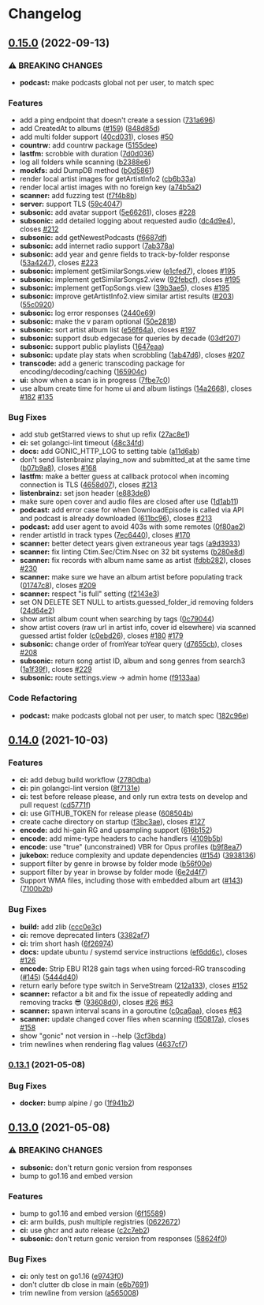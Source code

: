 # Changelog

## [0.15.0](https://www.github.com/sentriz/gonic/compare/v0.14.0...v0.15.0) (2022-09-13)


### ⚠ BREAKING CHANGES

* **podcast:** make podcasts global not per user, to match spec

### Features

* add a ping endpoint that doesn't create a session ([731a696](https://www.github.com/sentriz/gonic/commit/731a696bd795bbec668e4685ed1cb2271044c8aa))
* add CreatedAt to albums ([#159](https://www.github.com/sentriz/gonic/issues/159)) ([848d85d](https://www.github.com/sentriz/gonic/commit/848d85d26a4c2a6e83cd01c21e63080fdbb27cd8))
* add multi folder support ([40cd031](https://www.github.com/sentriz/gonic/commit/40cd031b05c71d930b5d92ed6ebbbf676f5e219e)), closes [#50](https://www.github.com/sentriz/gonic/issues/50)
* **countrw:** add countrw package ([5155dee](https://www.github.com/sentriz/gonic/commit/5155dee2e82972ef50adfdbe2298b1126dcd994d))
* **lastfm:** scrobble with duration ([7d0d036](https://www.github.com/sentriz/gonic/commit/7d0d036f0bc0f5bd4429f510ca636daa3934766b))
* log all folders while scanning ([b2388e6](https://www.github.com/sentriz/gonic/commit/b2388e6d851c2192bda14eb7771c83ce75f493f9))
* **mockfs:** add DumpDB method ([b0d5861](https://www.github.com/sentriz/gonic/commit/b0d5861d10a5472d4ac07a5e27331ec492be69b6))
* render local artist images for getArtistInfo2 ([cb6b33a](https://www.github.com/sentriz/gonic/commit/cb6b33a9fb69589bf73e33773c6f16bf073ce865))
* render local artist images with no foreign key ([a74b5a2](https://www.github.com/sentriz/gonic/commit/a74b5a261c5d47c1a24942ecd4ddd98666755ad4))
* **scanner:** add fuzzing test ([f7f4b8b](https://www.github.com/sentriz/gonic/commit/f7f4b8b2cc3fffaa85a63fceba1bdc7cd79c9044))
* **server:** support TLS ([59c4047](https://www.github.com/sentriz/gonic/commit/59c404749fa71416e29facac4ec523acd65a0f01))
* **subsonic:** add avatar support ([5e66261](https://www.github.com/sentriz/gonic/commit/5e66261f0ccd63e6ceda46dc908661a748c16325)), closes [#228](https://www.github.com/sentriz/gonic/issues/228)
* **subsonic:** add detailed logging about requested audio ([dc4d9e4](https://www.github.com/sentriz/gonic/commit/dc4d9e4e96c905f6edcfcdddae0a16214b3b054d)), closes [#212](https://www.github.com/sentriz/gonic/issues/212)
* **subsonic:** add getNewestPodcasts ([f6687df](https://www.github.com/sentriz/gonic/commit/f6687df3f3f0d94a2db661b9d4b276175d951d68))
* **subsonic:** add internet radio support ([7ab378a](https://www.github.com/sentriz/gonic/commit/7ab378accbadf2f25478ae37e231aacca881f7b7))
* **subsonic:** add year and genre fields to track-by-folder response ([53a4247](https://www.github.com/sentriz/gonic/commit/53a4247dfd18d0783316d6a38126eca3f9df8af9)), closes [#223](https://www.github.com/sentriz/gonic/issues/223)
* **subsonic:** implement getSimilarSongs.view ([e1cfed7](https://www.github.com/sentriz/gonic/commit/e1cfed7965ed43c91689fd5949dab55fa77a983d)), closes [#195](https://www.github.com/sentriz/gonic/issues/195)
* **subsonic:** implement getSimilarSongs2.view ([92febcf](https://www.github.com/sentriz/gonic/commit/92febcffe6bbaff487b6869fbd3467003c987bed)), closes [#195](https://www.github.com/sentriz/gonic/issues/195)
* **subsonic:** implement getTopSongs.view ([39b3ae5](https://www.github.com/sentriz/gonic/commit/39b3ae5ecb2ddb8c733beb99c80b68356d203be2)), closes [#195](https://www.github.com/sentriz/gonic/issues/195)
* **subsonic:** improve getArtistInfo2.view similar artist results ([#203](https://www.github.com/sentriz/gonic/issues/203)) ([55c0920](https://www.github.com/sentriz/gonic/commit/55c09209b6ebdc0ecd7ca17d5b173a8db0cb23b1))
* **subsonic:** log error responses ([2440e69](https://www.github.com/sentriz/gonic/commit/2440e696892b38d2cc255373f700c2449a98fef2))
* **subsonic:** make the v param optional ([50e2818](https://www.github.com/sentriz/gonic/commit/50e2818cc78aad1c5ecdb388dd0ebb5e16f0ae26))
* **subsonic:** sort artist album list ([e56f64a](https://www.github.com/sentriz/gonic/commit/e56f64a75877efe15f96414c5dc58a33b03cb9ce)), closes [#197](https://www.github.com/sentriz/gonic/issues/197)
* **subsonic:** support dsub edgecase for queries by decade ([03df207](https://www.github.com/sentriz/gonic/commit/03df207e638122446a9b24facfd0b893ddd9e0e8))
* **subsonic:** support public playlists ([1647eaa](https://www.github.com/sentriz/gonic/commit/1647eaac4585cca7a244036f9c242a5602706b83))
* **subsonic:** update play stats when scrobbling ([1ab47d6](https://www.github.com/sentriz/gonic/commit/1ab47d6fbee83f2dd00256bf5cd9ad33c2448202)), closes [#207](https://www.github.com/sentriz/gonic/issues/207)
* **transcode:** add a generic transcoding package for encoding/decoding/caching ([165904c](https://www.github.com/sentriz/gonic/commit/165904c2bb2857aacc9053759ff707d64389a3bb))
* **ui:** show when a scan is in progress ([7fbe7c0](https://www.github.com/sentriz/gonic/commit/7fbe7c0994356e5adaaa160e51ac4ae051ea027b))
* use album create time for home ui and album listings ([14a2668](https://www.github.com/sentriz/gonic/commit/14a266842600fae27a134590d69542dc5d0d2cfc)), closes [#182](https://www.github.com/sentriz/gonic/issues/182) [#135](https://www.github.com/sentriz/gonic/issues/135)


### Bug Fixes

* add stub getStarred views to shut up refix ([27ac8e1](https://www.github.com/sentriz/gonic/commit/27ac8e1d25d9b58a8c71b9f7318a6b398f4a5865))
* **ci:** set golangci-lint timeout ([48c34fd](https://www.github.com/sentriz/gonic/commit/48c34fdffc1c9bc47ce57d26b433dbbd775831a6))
* **docs:** add GONIC_HTTP_LOG to setting table ([a11d6ab](https://www.github.com/sentriz/gonic/commit/a11d6ab92d3661d2311a1567bf8fffa07dd1eee6))
* don't send listenbrainz playing_now and submitted_at at the same time ([b07b9a8](https://www.github.com/sentriz/gonic/commit/b07b9a8be610a932d6c66839f020456ff136d2f6)), closes [#168](https://www.github.com/sentriz/gonic/issues/168)
* **lastfm:** make a better guess at callback protocol when incoming connection is TLS ([4658d07](https://www.github.com/sentriz/gonic/commit/4658d0727323fdf8107f94c7b0a61c419e6504f6)), closes [#213](https://www.github.com/sentriz/gonic/issues/213)
* **listenbrainz:** set json header ([e883de8](https://www.github.com/sentriz/gonic/commit/e883de8c957a23d14103e547c7ddbbab161a43db))
* make sure open cover and audio files are closed after use ([1d1ab11](https://www.github.com/sentriz/gonic/commit/1d1ab116cd331fb5dbce50051f61be42e771ff80))
* **podcast:** add error case for when DownloadEpisode is called via API and podcast is already downloaded ([611bc96](https://www.github.com/sentriz/gonic/commit/611bc96e29abd69e322b0a33705c164b1577dd99)), closes [#213](https://www.github.com/sentriz/gonic/issues/213)
* **podcast:** add user agent to avoid 403s with some remotes ([0f80ae2](https://www.github.com/sentriz/gonic/commit/0f80ae2655509ddcc044c4e113f5ec1eaed77050))
* render artistId in track types ([7ec6440](https://www.github.com/sentriz/gonic/commit/7ec6440ed2c95b0f38b8089c17dcd23a2d26bf23)), closes [#170](https://www.github.com/sentriz/gonic/issues/170)
* **scanner:** better detect years given extraneous year tags ([a9d3933](https://www.github.com/sentriz/gonic/commit/a9d393350a0286d77d8eb1c68d46e5eb4c2e5cc8))
* **scanner:** fix linting Ctim.Sec/Ctim.Nsec on 32 bit systems ([b280e8d](https://www.github.com/sentriz/gonic/commit/b280e8d256d28cfff6d135d8bf5eadc576e34d45))
* **scanner:** fix records with album name same as artist ([fdbb282](https://www.github.com/sentriz/gonic/commit/fdbb28209b3e155825fa5380774102e2f119e22e)), closes [#230](https://www.github.com/sentriz/gonic/issues/230)
* **scanner:** make sure we have an album artist before populating track ([01747c8](https://www.github.com/sentriz/gonic/commit/01747c89400decedaaa0f801bb9aeb8a7f6e75f5)), closes [#209](https://www.github.com/sentriz/gonic/issues/209)
* **scanner:** respect "is full" setting ([f2143e3](https://www.github.com/sentriz/gonic/commit/f2143e32ef42ae25875db62a2337a4770e095798))
* set ON DELETE SET NULL to artists.guessed_folder_id removing folders ([24d64e2](https://www.github.com/sentriz/gonic/commit/24d64e2125995bbe446fcadc449cc0914a70202c))
* show artist album count when searching by tags ([0c79044](https://www.github.com/sentriz/gonic/commit/0c790442f4fc0c53dd0c71c05b66c600db883b9a))
* show artist covers (raw url in artist info, cover id elsewhere) via scanned guessed artist folder ([c0ebd26](https://www.github.com/sentriz/gonic/commit/c0ebd2642206f7dba81f136cd9d576ded75bb14e)), closes [#180](https://www.github.com/sentriz/gonic/issues/180) [#179](https://www.github.com/sentriz/gonic/issues/179)
* **subsonic:** change order of fromYear toYear query ([d7655cb](https://www.github.com/sentriz/gonic/commit/d7655cb9d167222446c32a21eb4951b75e12857d)), closes [#208](https://www.github.com/sentriz/gonic/issues/208)
* **subsonic:** return song artist ID, album and song genres from search3 ([1a1f39f](https://www.github.com/sentriz/gonic/commit/1a1f39f4e8e5553f32499b1461d227a93820e70f)), closes [#229](https://www.github.com/sentriz/gonic/issues/229)
* **subsonic:** route settings.view -> admin home ([f9133aa](https://www.github.com/sentriz/gonic/commit/f9133aac91e5f18473dc461a6f2ffd0417967465))


### Code Refactoring

* **podcast:** make podcasts global not per user, to match spec ([182c96e](https://www.github.com/sentriz/gonic/commit/182c96e9669369d862787f46b541b5090cd64887))

## [0.14.0](https://www.github.com/sentriz/gonic/compare/v0.13.1...v0.14.0) (2021-10-03)


### Features

* **ci:** add debug build workflow ([2780dba](https://www.github.com/sentriz/gonic/commit/2780dba534b673b1a496d44c9fcc3007fd0f2e62))
* **ci:** pin golangci-lint version ([8f7131e](https://www.github.com/sentriz/gonic/commit/8f7131e25b9ea4207cdb9091ccbae26b5118cdac))
* **ci:** test before release please, and only run extra tests on develop and pull request ([cd5771f](https://www.github.com/sentriz/gonic/commit/cd5771f88635b95955c7d2aea72379411142b777))
* **ci:** use GITHUB_TOKEN for release please ([608504b](https://www.github.com/sentriz/gonic/commit/608504bedc88ec02cef34849cb42fb476dd63e1c))
* create cache directory on startup ([f3bc3ae](https://www.github.com/sentriz/gonic/commit/f3bc3ae78990948e75d0b9757c399aad4e5c3b6b)), closes [#127](https://www.github.com/sentriz/gonic/issues/127)
* **encode:** add hi-gain RG and upsampling support ([616b152](https://www.github.com/sentriz/gonic/commit/616b152fede7d56b77b8ea96bc2b86226d690f93))
* **encode:** add mime-type headers to cache handlers ([4109b5b](https://www.github.com/sentriz/gonic/commit/4109b5b66cbb53e9255fcd216195f8e1a773e48d))
* **encode:** use "true" (unconstrained) VBR for Opus profiles ([b9f8ea7](https://www.github.com/sentriz/gonic/commit/b9f8ea704876eb033986e7e586f16c93e2864df2))
* **jukebox:** reduce complexity and update dependencies ([#154](https://www.github.com/sentriz/gonic/issues/154)) ([3938136](https://www.github.com/sentriz/gonic/commit/393813665abb614fa2e2f57cdd575c4dd083b4b5))
* support filter by genre in browse by folder mode ([b56f00e](https://www.github.com/sentriz/gonic/commit/b56f00e9ace62fc3d60b21eef7e638b1ec5007d7))
* support filter by year in browse by folder mode ([6e2d4f7](https://www.github.com/sentriz/gonic/commit/6e2d4f73c53ab908b5933cfbbc1ffc97584e0a08))
* Support WMA files, including those with embedded album art ([#143](https://www.github.com/sentriz/gonic/issues/143)) ([7100b2b](https://www.github.com/sentriz/gonic/commit/7100b2b241ab5c199aaa17b2631b85b065b383e1))


### Bug Fixes

* **build:** add zlib ([ccc0e3c](https://www.github.com/sentriz/gonic/commit/ccc0e3c58d9fb1975bc0bdcf4f87829e9f705b74))
* **ci:** remove deprecated linters ([3382af7](https://www.github.com/sentriz/gonic/commit/3382af72f19eead97b601eee847fd60b6c50ca34))
* **ci:** trim short hash ([6f26974](https://www.github.com/sentriz/gonic/commit/6f269745a5f678b256b4a715ba236a2b847e4de9))
* **docs:** update ubuntu / systemd service instructions ([ef6dd6c](https://www.github.com/sentriz/gonic/commit/ef6dd6c82a638dcd8aa3254839e2f53580a4ef46)), closes [#126](https://www.github.com/sentriz/gonic/issues/126)
* **encode:** Strip EBU R128 gain tags when using forced-RG transcoding ([#145](https://www.github.com/sentriz/gonic/issues/145)) ([5444d40](https://www.github.com/sentriz/gonic/commit/5444d40018c6f8051fc8d03ef46bd66737dfe1f4))
* return early before type switch in ServeStream ([212a133](https://www.github.com/sentriz/gonic/commit/212a13395d288486f9baa57c2da9bef2d9b6324d)), closes [#152](https://www.github.com/sentriz/gonic/issues/152)
* **scanner:** refactor a bit and fix the issue of repeatedly adding and removing tracks 😎 ([93608d0](https://www.github.com/sentriz/gonic/commit/93608d04b49ebfde3020752802fd665ccfe807bb)), closes [#26](https://www.github.com/sentriz/gonic/issues/26) [#63](https://www.github.com/sentriz/gonic/issues/63)
* **scanner:** spawn interval scans in a goroutine ([c0ca6aa](https://www.github.com/sentriz/gonic/commit/c0ca6aaf0337a23b3f1d2a867884afe89fd4a281)), closes [#63](https://www.github.com/sentriz/gonic/issues/63)
* **scanner:** update changed cover files when scanning ([f50817a](https://www.github.com/sentriz/gonic/commit/f50817a3dcdaf752ac4c9a20c078428846dc2bde)), closes [#158](https://www.github.com/sentriz/gonic/issues/158)
* show "gonic" not version in --help ([3cf3bda](https://www.github.com/sentriz/gonic/commit/3cf3bdafd890ea25247f2bf9af14e775d8d1d148))
* trim newlines when rendering flag values ([4637cf7](https://www.github.com/sentriz/gonic/commit/4637cf70c16d9c4ea30c9604ca79704ec0e3f0c4))

### [0.13.1](https://www.github.com/sentriz/gonic/compare/v0.13.0...v0.13.1) (2021-05-08)


### Bug Fixes

* **docker:** bump alpine / go ([1f941b2](https://www.github.com/sentriz/gonic/commit/1f941b2085815d8aa0bf7ad7f3e44efba20295e8))

## [0.13.0](https://www.github.com/sentriz/gonic/compare/v0.12.3...v0.13.0) (2021-05-08)


### ⚠ BREAKING CHANGES

* **subsonic:** don't return gonic version from responses
* bump to go1.16 and embed version

### Features

* bump to go1.16 and embed version ([6f15589](https://www.github.com/sentriz/gonic/commit/6f15589c0889893b7beda85a81d49878401566f0))
* **ci:** arm builds, push multiple registries ([0622672](https://www.github.com/sentriz/gonic/commit/06226724b718883cff9e9150e60e2eeacc2e0a1c))
* **ci:** use ghcr and auto release ([c2c7eb2](https://www.github.com/sentriz/gonic/commit/c2c7eb249f77eebabc910c70357249a3017523ef))
* **subsonic:** don't return gonic version from responses ([58624f0](https://www.github.com/sentriz/gonic/commit/58624f07dc81c36fda79827cc41ac57e89e18b37))


### Bug Fixes

* **ci:** only test on go1.16 ([e9743f0](https://www.github.com/sentriz/gonic/commit/e9743f0cb0e96e9b4b434141e890a0fa16ce3f18))
* don't clutter db close in main ([e6b7691](https://www.github.com/sentriz/gonic/commit/e6b76915daa2bbd6f259f2b019cde9130c62e326))
* trim newline from version ([a565008](https://www.github.com/sentriz/gonic/commit/a5650084d7969a37765d291a6554984e4ae4e2d9))
